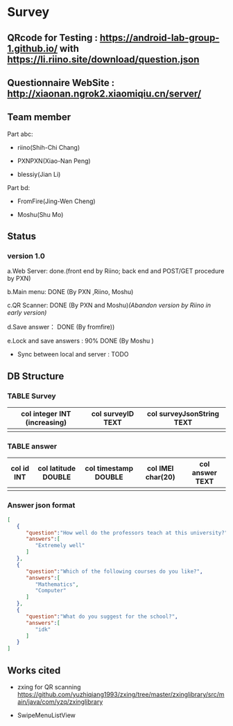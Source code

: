 # Survey

## QRcode for Testing : https://android-lab-group-1.github.io/ with https://li.riino.site/download/question.json

## Questionnaire WebSite : http://xiaonan.ngrok2.xiaomiqiu.cn/server/

## Team member

Part abc:

- riino(Shih-Chi Chang)

- PXNPXN(Xiao-Nan Peng)

- blessiy(Jian Li)

Part bd: 

- FromFire(Jing-Wen Cheng)

- Moshu(Shu Mo)

## Status

### version 1.0

a.Web Server: done.(front end by Riino; back end and POST/GET procedure by PXN)

b.Main menu: DONE (By PXN ,Riino, Moshu)

c.QR Scanner: DONE (By PXN and Moshu)*(Abandon version by Riino in early version)*


d.Save answer： DONE (By fromfire))

e.Lock and save answers : 90% DONE (By Moshu )

 - Sync between local and server : TODO

## DB Structure

### TABLE Survey

| col integer INT (increasing) | col surveyID TEXT | col surveyJsonString TEXT |
| ---------------------------- | ----------------- | ------------------------- |
|                              |                   |                           |

### TABLE answer

| col id INT | col latitude DOUBLE | col timestamp DOUBLE | col IMEI char(20) | col answer TEXT |
| ---------- | ------------------- | -------------------- | ----------------- | --------------- |
|            |                     |                      |                   |                 |

### Answer json format

```json
[
   {
      "question":"How well do the professors teach at this university?",
      "answers":[
         "Extremely well"
      ]
   },
   {
      "question":"Which of the following courses do you like?",
      "answers":[
         "Mathematics",
         "Computer"
      ]
   },
   {
      "question":"What do you suggest for the school?",
      "answers":[
         "idk"
      ]
   }
]
```



## Works cited

- zxing for QR scanning https://github.com/yuzhiqiang1993/zxing/tree/master/zxinglibrary/src/main/java/com/yzq/zxinglibrary

- SwipeMenuListView



